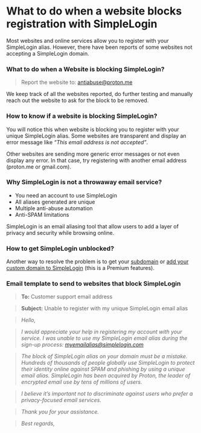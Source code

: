 # What to do when a website blocks registration with SimpleLogin

Most websites and online services allow you to register with your SimpleLogin alias. However, there have been reports of some websites not accepting a SimpleLogin domain.

### **What to do when a Website is blocking SimpleLogin?**

> Report the website to: [antiabuse@proton.me](mailto:antiabuse@proton.me?subject=This%20website%20blocks%20registration%20with%20SimpleLogin:%20https://thisdomain.com&body=Hi%20there,%20I%20want%20to%20report%20a%20website%20that%20is%20blocking%20me%20to%20register%20using%20my%20SimpleLogin%20email%20alias.)

We keep track of all the websites reported, do further testing and manually reach out the website to ask for the block to be removed.

### **How to know if a website is blocking SimpleLogin?**

You will notice this when website is blocking you to register with your unique SimpleLogin alias. Some websites are transparent and display an error message like *“This email address is not accepted”*.

Other websites are sending more generic error messages or not even display any error. In that case, try registering with another email address (proton.me or gmail.com).

### **Why SimpleLogin is not a throwaway email service?**

- You need an account to use SimpleLogin
- All aliases generated are unique
- Multiple anti-abuse automation
- Anti-SPAM limitations

SimpleLogin is an email aliasing tool that allow users to add a layer of privacy and security while browsing online.

### **How to get SimpleLogin unblocked?**

Another way to resolve the problem is to get your [subdomain](https://simplelogin.io/docs/subdomain/new/) or [add your custom domain to SimpleLogin](https://simplelogin.io/docs/custom-domain/add-domain/) (this is a Premium features).  

### **Email template to send to websites that block SimpleLogin**

> **To:** Customer support email address

> **Subject:** Unable to register with my unique SimpleLogin email alias

> *Hello,*

> *I would appreciate your help in registering my account with your service. I was unable to use my SimpleLogin email alias during the sign-up process: myemailalias@simplelogin.com*

>  *The block of SimpleLogin alias on your domain must be a mistake.  Hundreds of thousands of people globally use SimpleLogin to protect their identity online against SPAM and phishing by using a unique email alias. SimpleLogin has been acquired by Proton, the leader of encrypted email use by tens of millions of users.*

> *I believe it’s important not to discriminate against users who prefer a privacy-focused email services.*

> *Thank you for your assistance.*

> *Best regards,*
